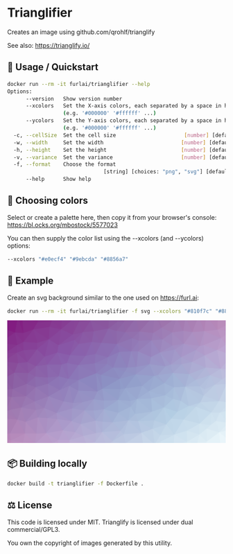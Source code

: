 # Trianglifier

Creates an image using github.com/qrohlf/trianglify

See also: https://trianglify.io/

## 🚀 Usage / Quickstart

```bash
docker run --rm -it furlai/trianglifier --help
Options:
      --version   Show version number                                  [boolean]
      --xcolors   Set the X-axis colors, each separated by a space in hex format
                  (e.g. '#000000' '#ffffff' ...)                         [array]
      --ycolors   Set the Y-axis colors, each separated by a space in hex format
                  (e.g. '#000000' '#ffffff' ...)                         [array]
  -c, --cellSize  Set the cell size                      [number] [default: 100]
  -w, --width     Set the width                         [number] [default: 1920]
  -h, --height    Set the height                        [number] [default: 1080]
  -v, --variance  Set the variance                      [number] [default: 0.75]
  -f, --format    Choose the format
                               [string] [choices: "png", "svg"] [default: "png"]
      --help      Show help                                            [boolean]
```

## 🎨 Choosing colors

Select or create a palette here, then copy it from your browser's console:
https://bl.ocks.org/mbostock/5577023

You can then supply the color list using the --xcolors (and --ycolors) options:

```bash
--xcolors "#e0ecf4" "#9ebcda" "#8856a7"
```

## 👀 Example

Create an svg background similar to the one used on https://furl.ai:

```bash
docker run --rm -it furlai/trianglifier -f svg --xcolors "#810f7c" "#8856a7" "#8c96c6" "#b3cde3" "#edf8fb" > example.svg
```

![Example](example.svg)

## 📦 Building locally

```bash
docker build -t trianglifier -f Dockerfile .
```

## ⚖️ License

This code is licensed under MIT. Trianglify is licensed under dual commercial/GPL3.

You own the copyright of images generated by this utility.
